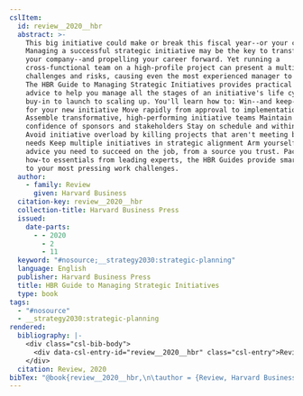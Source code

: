 ```yaml
---
cslItem:
  id: review__2020__hbr
  abstract: >-
    This big initiative could make or break this fiscal year--or your career.
    Managing a successful strategic initiative may be the key to transforming
    your company--and propelling your career forward. Yet running a
    cross-functional team on a high-profile project can present a multitude of
    challenges and risks, causing even the most experienced manager to struggle.
    The HBR Guide to Managing Strategic Initiatives provides practical tips and
    advice to help you manage all the stages of an initiative's life cycle, from
    buy-in to launch to scaling up. You'll learn how to: Win--and keep--support
    for your new initiative Move rapidly from approval to implementation
    Assemble transformative, high-performing initiative teams Maintain the
    confidence of sponsors and stakeholders Stay on schedule and within budget
    Avoid initiative overload by killing projects that aren't meeting business
    needs Keep multiple initiatives in strategic alignment Arm yourself with the
    advice you need to succeed on the job, from a source you trust. Packed with
    how-to essentials from leading experts, the HBR Guides provide smart answers
    to your most pressing work challenges.
  author:
    - family: Review
      given: Harvard Business
  citation-key: review__2020__hbr
  collection-title: Harvard Business Press
  issued:
    date-parts:
      - - 2020
        - 2
        - 11
  keyword: "#nosource;__strategy2030:strategic-planning"
  language: English
  publisher: Harvard Business Press
  title: HBR Guide to Managing Strategic Initiatives
  type: book
tags:
  - "#nosource"
  - __strategy2030:strategic-planning
rendered:
  bibliography: |-
    <div class="csl-bib-body">
      <div data-csl-entry-id="review__2020__hbr" class="csl-entry">Review, H.B. 2020 <i>HBR Guide to Managing Strategic Initiatives</i>. Harvard Business Press (Harvard Business Press).</div>
    </div>
  citation: Review, 2020
bibTex: "@book{review__2020__hbr,\n\tauthor = {Review, Harvard Business},\n\tseries = {Harvard {Business} {Press}},\n\tyear = {2020},\n\tmonth = {feb 11},\n\tpublisher = {Harvard Business Press},\n\ttitle = {HBR {Guide} to {Managing} {Strategic} {Initiatives}},\n}\n\n"
---
```

